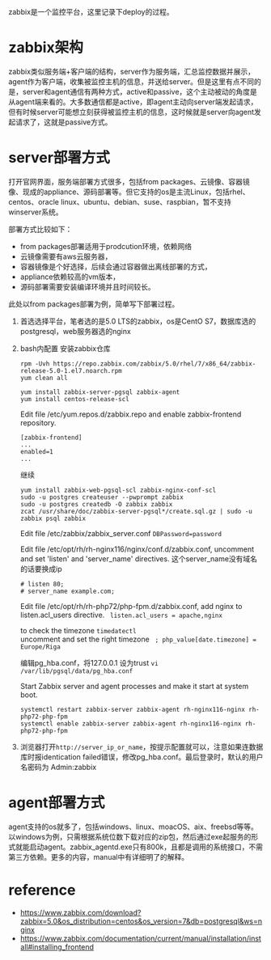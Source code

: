 zabbix是一个监控平台，这里记录下deploy的过程。

# zabbix架构
zabbix类似服务端+客户端的结构，server作为服务端，汇总监控数据并展示，agent作为客户端，收集被监控主机的信息，并送给server。但是这里有点不同的是，server和agent通信有两种方式，active和passive，这个主动被动的角度是从agent端来看的。大多数通信都是active，即agent主动向server端发起请求，但有时候server可能想立刻获得被监控主机的信息，这时候就是server向agent发起请求了，这就是passive方式。


# server部署方式
打开官网界面，服务端部署方式很多，包括from packages、云镜像、容器镜像、现成的appliance、源码部署等。但它支持的os是主流Linux，包括rhel、centos、oracle linux、ubuntu、debian、suse、raspbian，暂不支持winserver系统。

部署方式比较如下：  
- from packages部署适用于prodcution环境，依赖网络
- 云镜像需要有aws云服务器，
- 容器镜像是个好选择，后续会通过容器做出离线部署的方式，
- appliance依赖较高的vm版本，
- 源码部署需要安装编译环境并且时间较长。

此处以from packages部署为例，简单写下部署过程。
1. 首选选择平台，笔者选的是5.0 LTS的zabbix，os是CentO S7，数据库选的postgresql，web服务器选的nginx
2. bash内配置
    安装zabbix仓库

    ```
    rpm -Uvh https://repo.zabbix.com/zabbix/5.0/rhel/7/x86_64/zabbix-release-5.0-1.el7.noarch.rpm
    yum clean all

    yum install zabbix-server-pgsql zabbix-agent
    yum install centos-release-scl
    ```

    Edit file /etc/yum.repos.d/zabbix.repo and enable zabbix-frontend repository.

    ```
    [zabbix-frontend]
    ...
    enabled=1
    ...
    ```

    继续

    ```
    yum install zabbix-web-pgsql-scl zabbix-nginx-conf-scl
    sudo -u postgres createuser --pwprompt zabbix
    sudo -u postgres createdb -O zabbix zabbix
    zcat /usr/share/doc/zabbix-server-pgsql*/create.sql.gz | sudo -u zabbix psql zabbix

    ```

    Edit file /etc/zabbix/zabbix_server.conf  `DBPassword=password`

    Edit file /etc/opt/rh/rh-nginx116/nginx/conf.d/zabbix.conf, uncomment and set 'listen' and 'server_name' directives. 这个server_name没有域名的话要换成ip

    ```
    # listen 80;
    # server_name example.com;

    ```

    Edit file /etc/opt/rh/rh-php72/php-fpm.d/zabbix.conf, add nginx to listen.acl_users directive.  ` listen.acl_users = apache,nginx`

    to check the timezone `timedatectl`   
    uncomment and set the right timezone  ` ; php_value[date.timezone] = Europe/Riga`


    编辑pg_hba.conf，将127.0.0.1 设为trust   `vi /var/lib/pgsql/data/pg_hba.conf` 



    Start Zabbix server and agent processes and make it start at system boot.

    ```
    systemctl restart zabbix-server zabbix-agent rh-nginx116-nginx rh-php72-php-fpm
    systemctl enable zabbix-server zabbix-agent rh-nginx116-nginx rh-php72-php-fpm
    ```

    

1. 浏览器打开`http://server_ip_or_name`，按提示配置就可以，注意如果连数据库时报identication failed错误，修改pg_hba.conf。最后登录时，默认的用户名密码为 Admin:zabbix







# agent部署方式
agent支持的os就多了，包括windows、linux、moacOS、aix、freebsd等等。以windows为例，只需根据系统位数下载对应的zip包，然后通过exe起服务的形式就能启动agent。zabbix_agentd.exe只有800k，且都是调用的系统接口，不需第三方依赖。更多的内容，manual中有详细明了的解释。

# reference

-  https://www.zabbix.com/download?zabbix=5.0&os_distribution=centos&os_version=7&db=postgresql&ws=nginx
-  https://www.zabbix.com/documentation/current/manual/installation/install#installing_frontend
